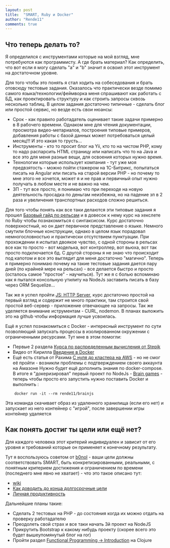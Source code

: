 ```yaml
---
layout: post
title:  "SMART, Ruby и Docker"
author: "Rende11"
comments: true
---
```

## Что теперь делать то?
Я определился с инструментами которые на мой взгляд, мне потребуются как программисту. А где брать материал? Как определить, что вот если я могу сделать "a" и "b" значит я освоил этот инструмент на достаточном уровне.

Для того чтобы это понять я стал ходить на собеседования и брать отовсюду тестовые задания. Оказалось что практически везде помимо самого языка/технологии/феймворка меня спрашивают как работать с БД, как проектировать структуру и как строить запросы сквозь несколько таблиц. В целом задания достаточно типичные - сделать блог или простой сервис, но везде есть свои нюансы:
*	Срок - как правило работадатель оценивает такие задачи примерно в  8 рабочего времени. Однаком мне для чтения документации, просмотра видео-метариалов, построения типовые примеров, добавления работы с базой данных может потребоваться целый месяц!!! И это какая то грусть...
* Инcтрументы - кто то просит блог на Yii, кто то на чистом PHP, кому то надо распарсить HTML страницу или написать что то на Java и все это для меня разные вещи, для освоения которых нужно время.
* Технологии которые использует компания - тут уже моя предвзятость - можно пойти стажером на 1С-Битрикс, попытаться писать на Angular или писать на старой версии PHP - но почему то мне этого не хочется, может я и не прав и первичный опыт нужно получать в любом месте и не важно на чем. 
* ЗП - тут все просто, я понимаю что при переходе на новую деятельность просадка по деньгам неизбежна, но на падение зп в 2 раза и увеличения транспортных расходов сложно решиться.


Для того чтобы понять как все таки делаются эти типовые задания  я прошел [Базовый гайд по рельсам](http://guides.rubyonrails.org/getting_started.html) и в довесок к нему курс на хекслете по Ruby чтобы познакомиться с синтаксисом. Курс достаточно поверхностный, но он дает первичное представление о языке. Немного смутили блочные конструкции, однако в целом язык порадовал немногословностью и практически отсутствием пунктуации.
 При прохождении я испытал двоякое чувство, с одной стороны в рельсах все как то просто - вот моделька, вот контроллер, вот вьюха, вот так просто подключается бд. С другой стороны я не знаю что происходит под капотом и все это выглядит для меня достаточно "магично". Теперь я примерно понимаю почему на такие тестовые задания дается пару дней (по крайней мере на рельсах) - все делается быстро и просто (осталось самое "простое" - научиться). Тут же я с болью вспоминаю как я пытался консольную утилиту на NodeJs заставить писать в базу через ORM Sequelize...

Так же я уcпел пройти [JS: HTTP Server](https://ru.hexlet.io/courses/js-http-server), курс достаточно простой на первый взгляд и содержит не много практики, там строится свой простой веб-сервер - приложение отвечающее на запросы. Так же уделяется внимание иструментам - CURL, nodemon. В планах выложить это на github чтобы информация лучше усвоилась.

Ещё я успел познакомиться с Docker - интересный инструмент по сути позволяющий запускать процессы в изолированном окружении с ограниченными ресурсами. Тут мне в этом помогли:
* Первые 2 раздела [Курса по распределенным вычисления от Stepik](https://stepik.org/course/1612/syllabus)
* Видео от Кирилла [Введение в Docker](https://www.youtube.com/watch?v=dfXuTTV6TVo)
* Ещё есть статья от Рахима [C нуля до кластера на AWS](https://habrahabr.ru/post/310460/) - но не смог её пройти - возникли проблемы с подтверждением своего аккаунта на Амазоне
Нужно будет ещё дополнить знания по docker-compose.
В итоге я "докеризировал" первый проект по NodeJs - [Brain games](https://github.com/Rende11/brain_games) - теперь чтобы просто его запустить нужно поставить Docker и выполнить :
```
	docker run -it --rm rende11/brainjs
```
Эта команда скачивает образ из удаленного хранилища (если его нет) и запускает из него контейнер с "игрой", после завершении игры контейнер удаляется

## Как понять достиг ты цели или ещё нет?

Для каждого человека этот критерий индивидуален и зависит от его уровня и требований которые он применяет к конечному результату.

Тут я воспользуюсь советом от [b0noI](https://twitter.com/b0noi) - ваши цели должны соответствовать SMART, быть конкретизированными, реальными, с понятным  критерием достижения и ограничением по времени (последнего мне явно не хватает) - что это такое описано тут:
* [wiki](https://ru.wikipedia.org/wiki/SMART)
* [Как доводить до конца долгосрочные цели](https://habrahabr.ru/post/301658/)
* [Личная продуктивность](https://habrahabr.ru/post/299844/)

Дальнейшие планы такие:
* Сделать 2 тестовых на PHP - до состояния когда их можно отдать на проверку работадателю
* Преодолеть свой страх и все таки начать 3й проект на NodeJS
* Прикрутить Bootstrap к какому нибудь проекту (скорее всего это будет вышеупомянутый блог на ror)
* Пройти раздел [Functional Programming -> Introduction](https://www.hackerrank.com/domains/fp/intro) на Clojure

